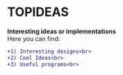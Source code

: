 # TOPIDEAS <br>
**Interesting ideas or implementations** <br>
Here you can find:<br>
```diff
+1) Interesting designs<br>
+2) Cool Ideas<br>
+3) Useful programs<br>
```
